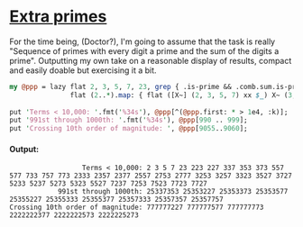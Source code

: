 [1]: https://rosettacode.org/wiki/Extra_primes

# [Extra primes][1]

For the time being, (Doctor?), I'm going to assume that the task is really "Sequence of primes with every digit a prime and the sum of the digits a prime". Outputting my own take on a reasonable display of results, compact and easily doable but exercising it a bit.

```perl
my @ppp = lazy flat 2, 3, 5, 7, 23, grep { .is-prime && .comb.sum.is-prime },
               flat (2..*).map: { flat ([X~] (2, 3, 5, 7) xx $_) X~ (3, 7) };
 
put 'Terms < 10,000: '.fmt('%34s'), @ppp[^(@ppp.first: * > 1e4, :k)];
put '991st through 1000th: '.fmt('%34s'), @ppp[990 .. 999];
put 'Crossing 10th order of magnitude: ', @ppp[9055..9060];
```

#### Output:
```
                  Terms < 10,000: 2 3 5 7 23 223 227 337 353 373 557 577 733 757 773 2333 2357 2377 2557 2753 2777 3253 3257 3323 3527 3727 5233 5237 5273 5323 5527 7237 7253 7523 7723 7727
            991st through 1000th: 25337353 25353227 25353373 25353577 25355227 25355333 25355377 25357333 25357357 25357757
Crossing 10th order of magnitude: 777777227 777777577 777777773 2222222377 2222222573 2222225273
```
